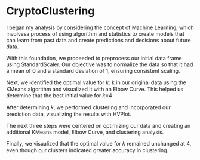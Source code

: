 # CryptoClustering
I began my analysis by considering the concept of Machine Learning, which involvesa process of using algorithm and statistics to create models that can learn from past data and create predictions and decisions about future data.


With this foundation, we proceeded to preprocess our initial data frame using StandardScaler. Our objective was to normalize the data so that it had a mean of 0 and a standard deviation of 1, ensuring consistent scaling.

Next, we identified the optimal value for 𝑘: k in our original data using the KMeans algorithm and visualized it with an Elbow Curve. This helped us determine that the best initial value for 𝑘=4

After determining 𝑘, we performed clustering and incorporated our prediction data, visualizing the results with HVPlot.

The next three steps were centered on optimizing our data and creating an additional KMeans model, Elbow Curve, and clustering analysis.

Finally, we visualized that the optimal value for 𝑘 remained unchanged at 4, even though our clusters indicated greater accuracy in clustering.